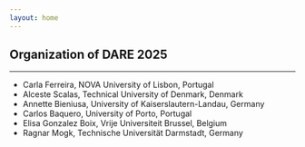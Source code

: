 ```yaml
---
layout: home
---
```


## Organization of DARE 2025

<hr>

- Carla Ferreira, NOVA University of Lisbon, Portugal
- Alceste Scalas, Technical University of Denmark, Denmark
- Annette Bieniusa, University of Kaiserslautern-Landau, Germany
- Carlos Baquero, University of Porto, Portugal
- Elisa Gonzalez Boix, Vrije Universiteit Brussel, Belgium
- Ragnar Mogk, Technische Universität Darmstadt, Germany

<!-- - Annette Bieniusa, Technical University of Kaiserslautern, Germany  -->
<!-- - Martin Kleppmann, Technical University of Munich, Germany   -->
